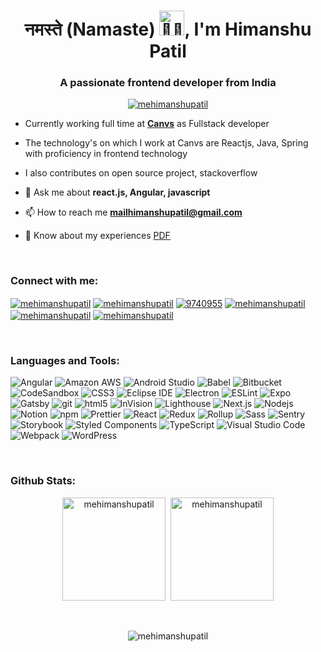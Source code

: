 <h1 align="center">नमस्ते (Namaste) <img src="https://media.giphy.com/media/WqR7WfQVrpXNcmrm81/giphy.gif" width="40px" alt="🙏🏻"/>, I'm Himanshu Patil</h1>
<h3 align="center">A passionate frontend developer from India</h3>
 
<p align="center"> <a href="https://github.com/ryo-ma/github-profile-trophy"><img src="https://github-profile-trophy.vercel.app/?username=mehimanshupatil" alt="mehimanshupatil" /></a> </p>

- Currently working full time at **[Canvs](https://www.canvs.in/)** as Fullstack developer
- The technology's on which I work at Canvs are Reactjs, Java, Spring with proficiency in frontend technology
- I also contributes on open source project, stackoverflow
- 💬 Ask me about **react.js, Angular, javascript**

- 📫 How to reach me **mailhimanshupatil@gmail.com**

- 📄 Know about my experiences [PDF](google.com)
<br/>
<h3 align="left">Connect with me:</h3>
<p align="left">
<a href="https://twitter.com/mehimanshupatil" target="_blank"><img align="center" src="https://img.shields.io/badge/-@mehimanshupatil-1c9bf0?style=flat-square&logo=twitter&logoColor=white" alt="mehimanshupatil"  /></a>
<a href="https://linkedin.com/in/mehimanshupatil" target="_blank"><img align="center" src="https://img.shields.io/badge/-@mehimanshupatil-0177b5?style=flat-square&logo=linkedin&logoColor=white" alt="mehimanshupatil"   /></a>
<a href="https://stackoverflow.com/users/9740955" target="_blank"><img align="center" src="https://img.shields.io/badge/-9740955-e77922?style=flat-square&logo=stackoverflow&logoColor=white" alt="9740955"   /></a>
<a href="https://codesandbox.com/mehimanshupatil" target="_blank"><img align="center" src="https://img.shields.io/badge/-mehimanshupatil-121518?style=flat-square&logo=CodeSandbox&logoColor=white" alt="mehimanshupatil"  /></a>
<a href="https://fb.com/mehimanshupatil" target="_blank"><img align="center" src="https://img.shields.io/badge/-@mehimanshupatil-1870e5?style=flat-square&logo=facebook&logoColor=white" alt="mehimanshupatil" /></a>
<a href="https://instagram.com/mehimanshupatil" target="_blank"><img align="center" src="https://img.shields.io/badge/-@mehimanshupatil-5949bb?style=flat-square&logo=instagram&logoColor=white" alt="mehimanshupatil"  /></a>

</p>
<br/>

<h3 align="left">Languages and Tools:</h3>
<p>
  <img alt="Angular" src="https://img.shields.io/badge/-Angular-DD0031?style=flat-square&logo=angular&logoColor=white" />
  <img alt="Amazon AWS" src="https://img.shields.io/badge/-AWS-FF9900?style=flat-square&logo=amazonaws&logoColor=white" />
  <img alt="Android Studio" src="https://img.shields.io/badge/-Android_Studio-39d17d?style=flat-square&logo=androidstudio&logoColor=white" />
  <img alt="Babel" src="https://img.shields.io/badge/-Babel-F9DC3E?style=flat-square&logo=babel&logoColor=white" />
  <img alt="Bitbucket" src="https://img.shields.io/badge/-Bitbucket-247df2?style=flat-square&logo=Bitbucket&logoColor=white" />
 <img alt="CodeSandbox" src="https://img.shields.io/badge/-CodeSandbox-121518?style=flat-square&logo=CodeSandbox&logoColor=white" />
  <img alt="CSS3" src="https://img.shields.io/badge/-CSS3-264de4?style=flat-square&logo=CSS3&logoColor=white" />
  <img alt="Eclipse IDE" src="https://img.shields.io/badge/-Eclipse_IDE-281f51?style=flat-square&logo=eclipseide&logoColor=white" />
  <img alt="Electron" src="https://img.shields.io/badge/-Electron-2f3241?style=flat-square&logo=Electron&logoColor=white" />
  <img alt="ESLint" src="https://img.shields.io/badge/-ESLint-3730c6?style=flat-square&logo=ESLint&logoColor=white" />
  <img alt="Expo" src="https://img.shields.io/badge/-Expo-00001e?style=flat-square&logo=Expo&logoColor=white" />
  <img alt="Gatsby" src="  https://img.shields.io/badge/-Gatsby-603092?style=flat-square&logo=Gatsby&logoColor=white" />
  <img alt="git" src="https://img.shields.io/badge/-Git-F05032?style=flat-square&logo=git&logoColor=white" />
 
  <img alt="html5" src="https://img.shields.io/badge/-HTML5-E34F26?style=flat-square&logo=html5&logoColor=white" />
  <img alt="InVision" src="https://img.shields.io/badge/-InVision-f2005b?style=flat-square&logo=InVision&logoColor=white" />
  <img alt="Lighthouse" src="https://img.shields.io/badge/-Lighthouse-2d4cf2?style=flat-square&logo=Lighthouse&logoColor=white" />
  <img alt="Next.js" src="https://img.shields.io/badge/-Next.js-2d4cf2?style=flat-square&logo=nextdotjs&logoColor=white" />
   <img alt="Nodejs" src="https://img.shields.io/badge/-Nodejs-43853d?style=flat-square&logo=Node.js&logoColor=white" />
  <img alt="Notion" src="https://img.shields.io/badge/-Notion-000000?style=flat-square&logo=Notion&logoColor=white" />
   <img alt="npm" src="https://img.shields.io/badge/-NPM-CB3837?style=flat-square&logo=npm&logoColor=white" />
    <img alt="Prettier" src="https://img.shields.io/badge/-Prettier-F7B93E?style=flat-square&logo=prettier&logoColor=white" />
  <img alt="React" src="https://img.shields.io/badge/-React-45b8d8?style=flat-square&logo=react&logoColor=white" />
    <img alt="Redux" src="https://img.shields.io/badge/-Redux-764ABC?style=flat-square&logo=redux&logoColor=white" />
  <img alt="Rollup" src="https://img.shields.io/badge/-Rollup-EC4A3F?style=flat-square&logo=rollupdotjs&logoColor=white" />
    <img alt="Sass" src="https://img.shields.io/badge/-Sass-CC6699?style=flat-square&logo=sass&logoColor=white" />
  <img alt="Sentry" src="https://img.shields.io/badge/-Sentry-27182e?style=flat-square&logo=sentry&logoColor=white" />
  <img alt="Storybook" src="https://img.shields.io/badge/-Storybook-f1437e?style=flat-square&logo=Storybook&logoColor=white" />
<img alt="Styled Components" src="https://img.shields.io/badge/-Styled_Components-db7092?style=flat-square&logo=styled-components&logoColor=white" />
 <img alt="TypeScript" src="https://img.shields.io/badge/-TypeScript-007ACC?style=flat-square&logo=typescript&logoColor=white" />
  <img alt="Visual Studio Code" src=" https://img.shields.io/badge/-Visual_Studio_Code-3ba1e7?style=flat-square&logo=visualstudiocode&logoColor=white" />
  <img alt="Webpack" src="https://img.shields.io/badge/-Webpack-8DD6F9?style=flat-square&logo=webpack&logoColor=white" /> 
  <img alt="WordPress" src="https://img.shields.io/badge/-WordPress-1f6e93?style=flat-square&logo=WordPress&logoColor=white" /> 
</p>
<br/>

<h3 align="left">Github Stats:</h3>
<p  align="center" ><img  src="https://github-readme-stats.vercel.app/api/top-langs?username=mehimanshupatil&show_icons=true&locale=en&layout=compact" alt="mehimanshupatil" height="165"/>
&nbsp;<img src="https://github-readme-stats.vercel.app/api?username=mehimanshupatil&show_icons=true&locale=en" alt="mehimanshupatil"height="165"  /></p>
<br/>

<p align="center"> <img src="https://komarev.com/ghpvc/?username=mehimanshupatil&label=Profile%20views&color=0e75b6&style=flat" alt="mehimanshupatil" /> </p>

